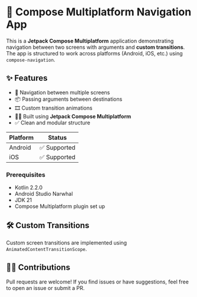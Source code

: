 # 📱 Compose Multiplatform Navigation App

This is a **Jetpack Compose Multiplatform** application demonstrating navigation between two screens with arguments and **custom transitions**. The app is structured to work across platforms (Android, iOS, etc.) using `compose-navigation`.

## ✨ Features

* 🧭 Navigation between multiple screens
* 📦 Passing arguments between destinations
* 🎞️ Custom transition animations
* 🧑‍💻 Built using **Jetpack Compose Multiplatform**
* ✅ Clean and modular structure

| Platform | Status                                           |
| -------- | ------------------------------------------------ |
| Android  | ✅ Supported                                      |
| iOS      | ✅ Supported |

### Prerequisites

* Kotlin 2.2.0
* Android Studio Narwhal
* JDK 21
* Compose Multiplatform plugin set up

## 🛠️ Custom Transitions

Custom screen transitions are implemented using `AnimatedContentTransitionScope`.

## 🙋‍♂️ Contributions

Pull requests are welcome! If you find issues or have suggestions, feel free to open an issue or submit a PR.
